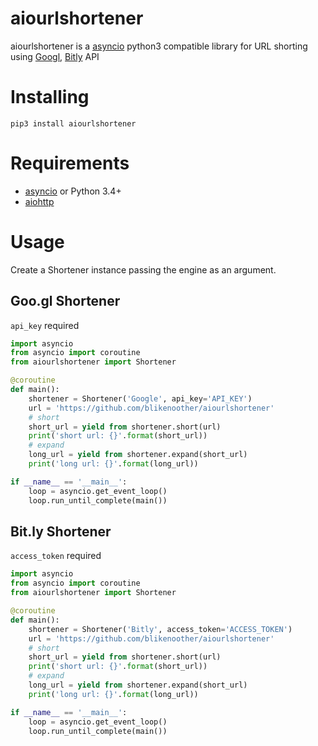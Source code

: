 # aiourlshortener

aiourlshortener is a [asyncio](https://pypi.python.org/pypi/asyncio) python3 compatible library for URL shorting using [Googl](https://goo.gl/), [Bitly](https://bitly.com/) API

# Installing

```
pip3 install aiourlshortener
```

# Requirements
* [asyncio](https://pypi.python.org/pypi/asyncio) or Python 3.4+
* [aiohttp](https://pypi.python.org/pypi/aiohttp)

# Usage

Create a Shortener instance passing the engine as an argument.

## Goo.gl Shortener

`api_key` required

```python
import asyncio
from asyncio import coroutine
from aiourlshortener import Shortener

@coroutine
def main():
    shortener = Shortener('Google', api_key='API_KEY')
    url = 'https://github.com/blikenoother/aiourlshortener'
    # short
    short_url = yield from shortener.short(url)
    print('short url: {}'.format(short_url))
    # expand
    long_url = yield from shortener.expand(short_url)
    print('long url: {}'.format(long_url))

if __name__ == '__main__':
    loop = asyncio.get_event_loop()
    loop.run_until_complete(main())

```

## Bit.ly Shortener

`access_token` required

```python
import asyncio
from asyncio import coroutine
from aiourlshortener import Shortener

@coroutine
def main():
    shortener = Shortener('Bitly', access_token='ACCESS_TOKEN')
    url = 'https://github.com/blikenoother/aiourlshortener'
    # short
    short_url = yield from shortener.short(url)
    print('short url: {}'.format(short_url))
    # expand
    long_url = yield from shortener.expand(short_url)
    print('long url: {}'.format(long_url))

if __name__ == '__main__':
    loop = asyncio.get_event_loop()
    loop.run_until_complete(main())
```